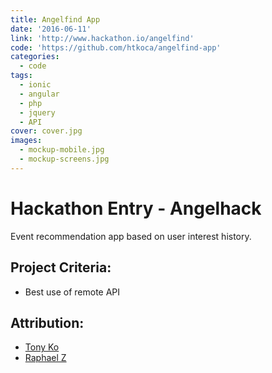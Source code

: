 ```yaml
---
title: Angelfind App
date: '2016-06-11'
link: 'http://www.hackathon.io/angelfind'
code: 'https://github.com/htkoca/angelfind-app'
categories:
  - code
tags:
  - ionic
  - angular
  - php
  - jquery
  - API
cover: cover.jpg
images:
  - mockup-mobile.jpg
  - mockup-screens.jpg
---
```

# Hackathon Entry - Angelhack
Event recommendation app based on user interest history.

## Project Criteria:
* Best use of remote API

## Attribution:
* [Tony Ko](https://github.com/htkoca)
* [Raphael Z](https://bitbucket.org/raphaelz/)
